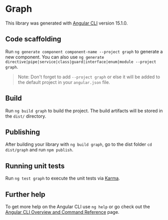# Graph

This library was generated with [Angular CLI](https://github.com/angular/angular-cli) version 15.1.0.

## Code scaffolding

Run `ng generate component component-name --project graph` to generate a new component. You can also use `ng generate directive|pipe|service|class|guard|interface|enum|module --project graph`.
> Note: Don't forget to add `--project graph` or else it will be added to the default project in your `angular.json` file. 

## Build

Run `ng build graph` to build the project. The build artifacts will be stored in the `dist/` directory.

## Publishing

After building your library with `ng build graph`, go to the dist folder `cd dist/graph` and run `npm publish`.

## Running unit tests

Run `ng test graph` to execute the unit tests via [Karma](https://karma-runner.github.io).

## Further help

To get more help on the Angular CLI use `ng help` or go check out the [Angular CLI Overview and Command Reference](https://angular.io/cli) page.
